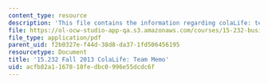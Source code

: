 ```yaml
---
content_type: resource
description: 'This file contains the information regarding colaLife: team memo.'
file: https://ol-ocw-studio-app-qa.s3.amazonaws.com/courses/15-232-business-model-innovation-global-health-in-frontier-markets-fall-2013/acfb82a1167818fedbc0996e55dcdc6f_MIT15_232F13_t2_memo.pdf
file_type: application/pdf
parent_uid: f2b0327e-f44d-38d8-da37-1fd506456195
resourcetype: Document
title: '15.232 Fall 2013 ColaLife: Team Memo'
uid: acfb82a1-1678-18fe-dbc0-996e55dcdc6f
---
```

